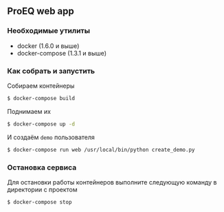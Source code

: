 ## ProEQ web app

### Необходимые утилиты
* docker (1.6.0 и выше)
* docker-compose (1.3.1 и выше)

### Как собрать и запустить

Собираем контейнеры
```bash
$ docker-compose build
```

Поднимаем их
```bash
$ docker-compose up -d
```

И создаём `demo` пользователя
```bash
$ docker-compose run web /usr/local/bin/python create_demo.py
```

### Остановка сервиса
Для остановки работы контейнеров выполните следующую команду в директории с проектом
```bash
$ docker-compose stop
```